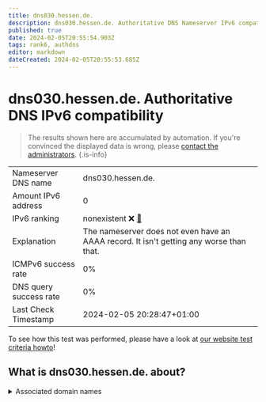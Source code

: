 ```yaml
---
title: dns030.hessen.de.
description: dns030.hessen.de. Authoritative DNS Nameserver IPv6 compatibility
published: true
date: 2024-02-05T20:55:54.903Z
tags: rank6, authdns
editor: markdown
dateCreated: 2024-02-05T20:55:53.685Z
---
```


# dns030.hessen.de. Authoritative DNS IPv6 compatibility

> The results shown here are accumulated by automation. If you're convinced the displayed data is wrong, please [contact the administrators](/howto/chat). 
{.is-info}




|   |   |
| - | - |
| Nameserver DNS name | dns030.hessen.de.
| Amount IPv6 address | 0
| IPv6 ranking | nonexistent :x: [🔗](/howto/ranking) |
| Explanation | The nameserver does not even have an AAAA record. It isn't getting any worse than that. |
| ICMPv6 success rate | 0%|
| DNS query success rate | 0% |
| Last Check Timestamp | 2024-02-05 20:28:47+01:00 |

To see how this test was performed, please have a look at [our website test criteria howto](/howto/testcriteria/authdns)!


## What is dns030.hessen.de. about?






<details>
<summary>Associated domain names</summary>

www.hessen.de

</details>
